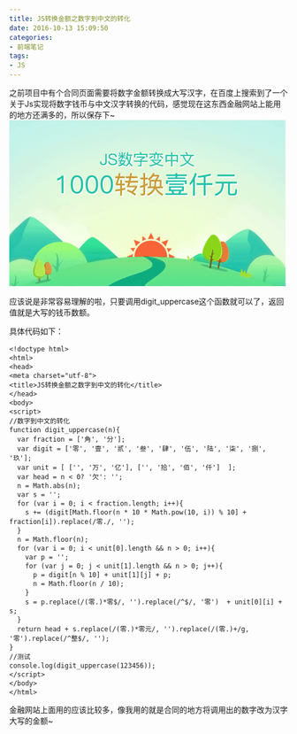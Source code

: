 ```yaml
---
title: JS转换金额之数字到中文的转化
date: 2016-10-13 15:09:50
categories:
- 前端笔记
tags:
- JS
---
```

之前项目中有个合同页面需要将数字金额转换成大写汉字，在百度上搜索到了一个关于Js实现将数字钱币与中文汉字转换的代码，感觉现在这东西金融网站上能用的地方还满多的，所以保存下~![JS转换金额之数字到中文的转化配图](/public/img/1-16101Q14014F0.png)

应该说是非常容易理解的啦，只要调用digit_uppercase这个函数就可以了，返回值就是大写的钱币数额。

具体代码如下：
```pre
<!doctype html>
<html>
<head>
<meta charset="utf-8">
<title>JS转换金额之数字到中文的转化</title>
</head>
<body>
<script>
//数字到中文的转化
function digit_uppercase(n){
  var fraction = ['角', '分'];
  var digit = ['零', '壹', '贰', '叁', '肆', '伍', '陆', '柒', '捌', '玖']; 
  var unit = [ ['', '万', '亿'], ['', '拾', '佰', '仟']  ];
  var head = n < 0? '欠': ''; 
  n = Math.abs(n);
  var s = ''; 
  for (var i = 0; i < fraction.length; i++){
    s += (digit[Math.floor(n * 10 * Math.pow(10, i)) % 10] + fraction[i]).replace(/零./, '');
  }
  n = Math.floor(n);
  for (var i = 0; i < unit[0].length && n > 0; i++){
    var p = ''; 
    for (var j = 0; j < unit[1].length && n > 0; j++){
      p = digit[n % 10] + unit[1][j] + p;
      n = Math.floor(n / 10);
    }
    s = p.replace(/(零.)*零$/, '').replace(/^$/, '零')  + unit[0][i] + s; 
  }
  return head + s.replace(/(零.)*零元/, '').replace(/(零.)+/g, '零').replace(/^整$/, ''); 
}
//测试
console.log(digit_uppercase(123456));
</script>
</body>
</html>
```

金融网站上面用的应该比较多，像我用的就是合同的地方将调用出的数字改为汉字大写的金额~


